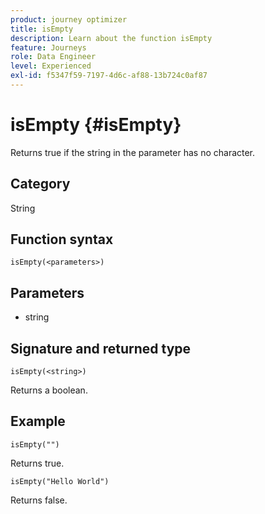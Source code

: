 ```yaml
---
product: journey optimizer
title: isEmpty
description: Learn about the function isEmpty
feature: Journeys
role: Data Engineer
level: Experienced
exl-id: f5347f59-7197-4d6c-af88-13b724c0af87
---
```

# isEmpty {#isEmpty}

Returns true if the string in the parameter has no character.

## Category

String

## Function syntax

`isEmpty(<parameters>)`

## Parameters

* string

## Signature and returned type

`isEmpty(<string>)`

Returns a boolean.

## Example

`isEmpty("")`

Returns true.

`isEmpty("Hello World")`

Returns false.
